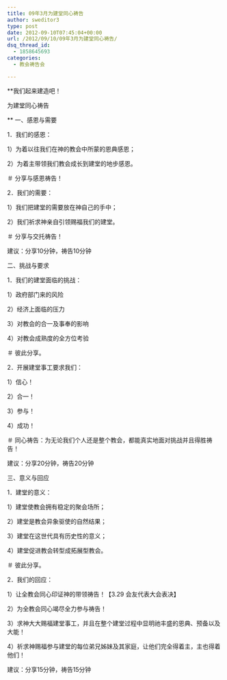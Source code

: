 ```yaml
---
title: 09年3月为建堂同心祷告
author: sweditor3
type: post
date: 2012-09-10T07:45:04+00:00
url: /2012/09/10/09年3月为建堂同心祷告/
dsq_thread_id:
  - 1858645693
categories:
  - 教会祷告会

---
```

**我们起来建造吧！
  
为建堂同心祷告
  
** 一、感恩与需要
  
1．我们的感恩：
  
1）为着以往我们在神的教会中所蒙的恩典感恩；
  
2）为着主带领我们教会成长到建堂的地步感恩。
  
＃ 分享与感恩祷告！
  
2．我们的需要：
  
1）我们把建堂的需要放在神自己的手中；
  
2）我们祈求神亲自引领赐福我们的建堂。
  
＃ 分享与交托祷告！
  
建议：分享10分钟，祷告10分钟
  
二、挑战与要求
  
1．我们的建堂面临的挑战：
  
1）政府部门来的风险
  
2）经济上面临的压力
  
3）对教会的合一及事奉的影响
  
4）对教会成熟度的全方位考验
  
＃ 彼此分享。
  
2．开展建堂事工要求我们：
  
1）信心！
  
2）合一！
  
3）参与！
  
4）成功！
  
＃ 同心祷告：为无论我们个人还是整个教会，都能真实地面对挑战并且得胜祷告！
  
建议：分享20分钟，祷告20分钟
  
三、意义与回应
  
1．建堂的意义：
  
1）建堂使教会拥有稳定的聚会场所；
  
2）建堂是教会异象驱使的自然结果；
  
3）建堂在这世代具有历史性的意义；
  
4）建堂促进教会转型成拓展型教会。
  
＃ 彼此分享。
  
2．我们的回应：
  
1）让全教会同心印证神的带领祷告！【3.29 会友代表大会表决】
  
2）为全教会同心竭尽全力参与祷告！
  
3）求神大大赐福建堂事工，并且在整个建堂过程中显明祂丰盛的恩典、预备以及大能！
  
4）祈求神赐福参与建堂的每位弟兄姊妹及其家庭，让他们完全得着主，主也得着他们！
  
建议：分享15分钟，祷告15分钟